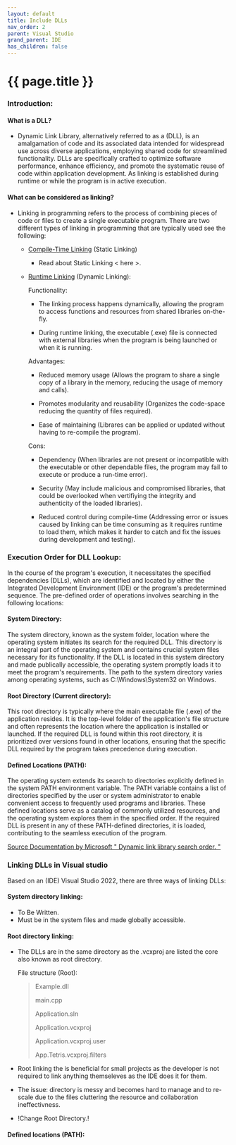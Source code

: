 ```yaml
---
layout: default
title: Include DLLs
nav_order: 2
parent: Visual Studio
grand_parent: IDE
has_children: false
---
```


{{ page.title }}
======================

### Introduction:


#### What is a DLL?

- Dynamic Link Library, alternatively referred to as a (DLL), is an amalgamation of code and its associated data intended for widespread use across diverse applications, employing shared code for streamlined functionality. DLLs are specifically crafted to optimize software performance, enhance efficiency, and promote the systematic reuse of code within application development. As linking is established during runtime or while the program is in active execution.


#### What can be considered as linking?

- Linking in programming refers to the process of combining pieces of code or files to create a single executable program. There are two different types of linking in programming that are typically used see the following:

    - [Compile-Time Linking](https://learn.microsoft.com/en-us/cpp/cppcx/static-libraries-c-cx?view=msvc-170) (Static Linking)

        - Read about Static Linking < here >.

    - [Runtime Linking](https://learn.microsoft.com/en-us/windows/win32/dlls/run-time-dynamic-linking) (Dynamic Linking):

        Functionality:

        - The linking process happens dynamically, allowing the program to access functions and resources from shared libraries on-the-fly.

        -  During runtime linking, the executable (.exe) file is connected with external libraries when the program is being launched or when it is running.

        Advantages: 

        - Reduced memory usage (Allows the program to share a single copy of a library in the memory, reducing the usage of memory and calls).

        - Promotes modularity and reusability (Organizes the code-space reducing the quantity of files required).

        - Ease of maintaining (Librares can be applied or updated without having to re-compile the program).

        Cons:

        - Dependency (When libraries are not present or incompatible with the executable or other dependable files, the program may fail to execute or produce a run-time error).

        - Security (May include malicious and compromised libraries, that could be overlooked when vertifiying the integrity and authenticity of the loaded libraries).

        - Reduced control during compile-time (Addressing error or issues caused by linking can be time consuming as it requires runtime to load them, which makes it harder to catch and fix the issues during development and testing).
    
### Execution Order for DLL Lookup:

In the course of the program's execution, it necessitates the specified dependencies (DLLs), which are identified and located by either the Integrated Development Environment (IDE) or the program's predetermined sequence. The pre-defined order of operations involves searching in the following locations:

#### System Directory:

The system directory, known as the system folder, location where the operating system initiates its search for the required DLL. This directory is an integral part of the operating system and contains crucial system files necessary for its functionality. If the DLL is located in this system directory and made publically accessible, the operating system promptly loads it to meet the program's requirements. The path to the system directory varies among operating systems, such as C:\Windows\System32 on Windows.

#### Root Directory (Current directory):

This root directory is typically where the main executable file (.exe) of the application resides. It is the top-level folder of the application's file structure and often represents the location where the application is installed or launched. If the required DLL is found within this root directory, it is prioritized over versions found in other locations, ensuring that the specific DLL required by the program takes precedence during execution.

#### Defined Locations (PATH):

The operating system extends its search to directories explicitly defined in the system PATH environment variable. The PATH variable contains a list of directories specified by the user or system administrator to enable convenient access to frequently used programs and libraries. These defined locations serve as a catalog of commonly utilized resources, and the operating system explores them in the specified order. If the required DLL is present in any of these PATH-defined directories, it is loaded, contributing to the seamless execution of the program.

[Source Documentation by Microsoft " Dynamic link library search order. "](https://learn.microsoft.com/en-us/windows/win32/dlls/dynamic-link-library-search-order)


### Linking DLLs in Visual studio

Based on an (IDE) Visual Studio 2022, there are three ways of linking DLLs:


#### System directory linking:

+ To Be Written. 
+ Must be in the system files and made globally accessible.

#### Root directory linking:

- The DLLs are in the same directory as the .vcxproj are listed the core also known as root directory.

    File structure (Root):

    > Example.dll
    >
    > main.cpp
    >
    > Application.sln
    >
    > Application.vcxproj
    > 
    > Application.vcxproj.user
    >
    > App.Tetris.vcxproj.filters

- Root linking the is beneficial for small projects as the developer is not required to link anything themseleves as the IDE does it for them.

- The issue: directory is messy and becomes hard to manage and to re-scale due to the files cluttering the resource and collaboration ineffectivness. 

+ !Change Root Directory.!


#### Defined locations (PATH):


